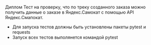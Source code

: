 Диплом
Тест на проверку, что по треку созданного заказа можно получить данные о заказе в Яндекс.Самокат с помощью API Яндекс.Смапокат.
- Для запуска тестов должны быть установлены пакеты pytest и requests
- Запуск всех тестов выполянется командой pytest
